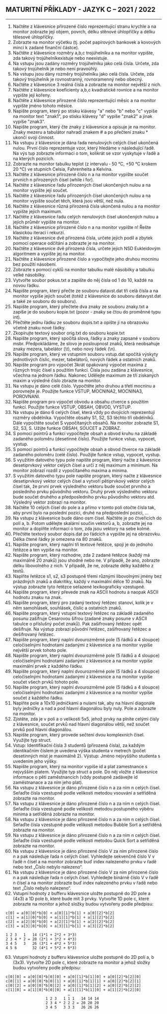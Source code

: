 ## MATURITNÍ PŘÍKLADY \- JAZYK C – 2021 / 2022
---
1. Načtěte z klávesnice přirozené číslo reprezentující stranu krychle a na monitor zobrazte její objem, povrch, délku stěnové úhlopříčky a délku tělesové úhlopříčky&period;
2. Zobrazte na monitor výčetku (tj&period; počet papírových bankovek a kovových mincí k zadané finanční částce)&period;
3. Načtěte z klávesnice rozměry a,b,c trojúhelníku a na monitor vypište, zda takový trojúhelníkexistuje nebo neexistuje&period;
4. Na vstupu jsou zadány rozměry trojúhelníku jako celá čísla&period; Určete, zda takový trojúhelník je nebo není pravoúhlý&period;
5. Na vstupu jsou dány rozměry trojúhelníku jako celá čísla&period; Určete, zda takový trojúhelník je rovnostranný, rovnoramenný nebo obecný&period;
6. Načtěte z klávesnice 3 reálná čísla a zobrazte na monitor největší z nich&period;
7. Načtěte z klávesnice koeficienty a,b,c kvadratické rovnice a na monitor vypište její kořeny&period;
8. Načtěte z klávesnice přirozené číslo reprezentující měsíc a na monitor vypište jméno tohoto měsíce&period;
9. Napište program, který po stisku klávesy &quot;a&quot; nebo &quot;b&quot; nebo &quot;c&quot; vypíše na monitor text &quot;znak1&quot;, po stisku klávesy &quot;d&quot; vypíše &quot;znak2&quot; a jinak vypíše &quot;znak3&quot;&period;
10. Napište program, který čte znaky z klávesnice a opisuje je na monitor&period; Znaky mezeru a tabulátor nahradí znakem &#35; a po přečtení znaku &ast; ukončí svoji činnost&period;
11. Na vstupu z klávesnice je dána řada nenulových celých čísel ukončená nulou&period; První číslo reprezentuje vzor, který hledáme v následující řadě&period; Na výs tup zobrazte informaci o tom, kolikrát se vzor vyskytuje v řadě a na kterých pozicích&period;
12. Zobrazte na monitor tabulku teplot (z intervalu &hyphen; 50 °C, +50 °C krokem 20 °C) ve stupních Celsia, Fahrenheita a Kelvina&period;
13. Načtěte z klávesnice přirozené číslo n a na monitor vypište součet prvních n přirozených čísel (while i for)&period;
14. Načtěte z klávesnice řadu přirozených čísel ukončených nulou a na monitor vypište její součet&period;
15. Načtěte z klávesnice řadu přirozených čísel ukončených nulou a na monitor vypište součet těch, která jsou větší, než nula&period;
16. Načtěte z klávesnice různá přirozená čísla ukončená nulou a na monitor vypište jejich maximum&period;
17. Načtěte z klávesnice řadu celých nenulových čísel ukončených nulou a jejich průměr vypište na monitor&period;
18. Načtěte z klávesnice přirozené číslo n a na monitor vypište n! Řešte klasickou iterací i rekurzí&period;
19. Načtěte z klávesnice dvě přirozená čísla, určete jejich podíl a zbytek pomocí operace odčítání a zobrazte je na monitor&period;
20. Načtěte z klávesnice dvě přirozená čísla, určete jejich NSD Eukleidovým algoritmem a vypište jej na monitor&period;
21. Načtěte z klávesnice přirozené číslo a vypočítejte jeho druhou mocninu bez použití násobení&period;
22. Zobrazte s pomocí cyklů na monitor tabulku malé násobilky a tabulku velké násobilky&period;
23. Vytvořte soubor pokus&period;txt a zapište do něj čísla od 1 do 10, každé na novou řádku&period;
24. Napište program, který přečte ze souboru datavst&period;dat tři celá čísla a na monitor vypíše jejich součet (totéž z klávesnice do souboru datavyst&period;dat a také ze souboru do souboru)&period;
25. Napište program, který přečtete dva znaky ze souboru znaky&period;txt a zapíše je do souboru kopie&period;txt (pozor &hyphen; znaky se čtou do proměnné typu int)&period;
26. Přečtěte jednu řádku ze souboru dopis&period;txt a opište ji na obrazovku včetně znaku nové řádky&period;
27. Zkopírujte textový soubor orig&period;txt do souboru kopie&period;txt
28. Napište program, který spočítá slova, řádky a znaky zapsané v souboru msbr&period; Předpokládáme, že slovo je posloupnost znaků, která neobsahuje znaky mezera, tabelátor (&bsol;t), nebo nový řádek (&bsol;n)&period;
29. Napište program, který ve vstupním souboru vstup&period;dat spočítá výskyty jednotlivých číslic, mezer, tabelátorů, nových řádek a ostatních znaků&period;
30. Napište program pro výpočet 3krát opakovaný výpočet maxima z různých trojic čísel s použitím funkcí&period; Čísla jsou zadána z klávesnice, včechna na jednom řádku&period; Nakonec Udělejte maximum ze tří získaných maxim a výsledné číslo zbrazte na monitor&period;
31. Na vstupu je dáno celé číslo&period; Vypočtěte jeho druhou a třetí mocninu a porovnejte je&period; Použijte funkce VSTUP, MOCNINA2, MOCNINA3, POROVNANI&period;
32. Napište program pro výpočet obvodu a obsahu ctverce s použitím funkcí&period; Použijte funkce VSTUP, OBSAH, OBVOD, VYSTUP&period;
33. Na vstupu je dáno 6 celých čísel, která vždy po dvojicích reprezentují rozměry obdélníka&period; Vypočtěte obsahy S1, S2, S3 těchto tří obdélníků. Dále vypočtěte součet S  vypočítaných obsahů&period; Na monitor zobrazte S1, S2, S3, S&period; Užijte funkce OBSAH, SOUCET a ZOBRAZ&period;
34. S pomocí pointrů a funkcí vypočítejte obsah a obvod kruhu na základě zadaného poloměru (desetinné číslo)&period; Použijte funkce vstup, vypocet, vystup&period;
35. S pomocí pointrů a funkcí vypočítejte obsah a obvod čtverce na základě zadaného poloměru (celé číslo)&period; Použijte funkce vstup, vypocet, vystup&period;
36. S využitím datového typu pole napište program, který načte z kávesnice desetiprvkový vektor celých čísel a určí z něj maximum a minimum&period; Na monitor zobrazí rozdíl z vypočítaného maxima a minima&period;
37. S využitím datového typu pole napište program, který načte z klávesnice desetiprvkový vektor celých čísel a vytvoří pětiprvkový vektor celých čísel tak, že první prvek výsledného vektoru bude součet prvního a posledního prvku původního vektoru&period; Druhý prvek výsledného vektoru bude součet druhého a předposledního prvku původního vektoru atd&period; Výsledný vektor zobrazí na monitor&period;
38. Načtěte 10 celých čísel do pole a a přímo v tomto poli otočte čísla tak, aby první bylo na poslední pozici, druhé na předposlední pozici, …
39. Na vstupu z klávesnice bude dáno osm čísel&period; Načtěte je po čtveřicích do polí a, b&period; Potom udělejte skalární součin vektorů a, b, zobrazte jej na monitor a doplňte informací o tom, zda jsou vektory na sebe kolmé&period;
40. Přečtěte textový soubor dopis&period;dat po řádcích a vypište jej na obrazovku&period; Délka čtené řádky je omezena na 80 znaků&period;
41. Napište program, který naplní tři textové řetězce, spojí je do jednoho řetězce a ten vypíše na monitor&period;
42. Napište program, který rozhodne, zda 2 zadané řetězce (každý má maximálně 20 znaků) jsou shodné nebo ne&period; V případě, že ano, zobrazte délku libovolného z nich&period; V případě, že ne, zobrazte délky každého z textů&period;
43. Naplňte řetězce s1, s2, s3 postupně třemi různými libovolnými jmény bez prázdných znaků a diakritiky, každý v maximální délce 10 znaků&period; Na výstup zobrazte tyto řetězce seřazené lexikograficky vzestupně&period;
44. Napište program, který převede znak na ASCII hodnotu a naopak ASCII hodnotu znaku na znak&period;
45. Napište program, který pro zadaný textový řetězec stanoví, kolik je v něm samohlásek, souhlásek, číslic a ostatních znaků&period;
46. Napište program, který vstupní textový řetězec na základě zadaného posunu zašifruje Cesarovou šifrou (zadané znaky posune v ASCII tabulce o příslušný počet znaků)&period; Pak zašifrovaný řetězec opět dešifruje&period; Na výstup zobrazí původní řetězec, zašifrovaný řetězec a dešifrovaný řetězec&period;
47. Napište program, který naplní dvourozměrné pole (5 řádků a 4 sloupce) celočíselnými hodnotami zadanými z klávesnice a na monitor vypíše největší prvek tohoto pole&period;
48. Napište program, který naplní dvourozměrné pole (5 řádků a 4 sloupce) celočíselnými hodnotami zadanými z klávesnice a na monitor vypíše maximální prvek z každého řádku&period;
49. Napište program, který naplní dvourozměrné pole (5 řádků a 4 sloupce) celočíselnými hodnotami zadanými z klávesnice a na monitor vypíše součet všech prvků tohoto pole&period;
50. Napište program, který naplní dvourozměrné pole (5 řádků a 4 sloupce) celočíselnými hodnotami zadanými z klávesnice a na monitor vypíše součet z každého řádku&period;
51. Naplňte pole a 10x10 jedničkami a nulami tak, aby na hlavní diagonále byly jedničky a nad a pod hlavní diagonálou byly nuly&period; Pole a zobrazte na monitor&period;
52. Zjistěte, zda je v poli a o velikosti 5x5, jehož prvky na plníte celými čísly z klávesnice, součet prvků nad hlavní diagonálou větší, než součet prvků pod hlavní diagonálou&period;
53. Napište program, který provede sečtení dvou komplexních čísel&period; Využijte typ struct&period;
54. Vstup: Identifikační čísla 3 studentů (přirozená čísla), za každým identikačním číslem je uvedena výška studenta v metrech (počet desetinných míst je maximálně 2)&period; Výstup: Jméno nejvyššího studenta s uvedením jeho výšky&period;
55. Napište program, který na monitor vypíše id a plat zamestnance s nejvyšším platem&period; Využijte typ struct a pole&period; Do něj vložte z klávesnice informace o pěti zaměstnancích (vždy postupně zadávejte id zaměstnanace a za ním jeho plat)&period;
56. Na vstupu z klávesnice je dáno přirozené číslo n a za ním n celých čísel&period; Seřaďte čísla vzestupně podle velikosti metodou vsouvání a setříděná zobrazte na monitor&period;
57. Na vstupu z klávesnice je dáno přirozené číslo n a za ním n celých čísel&period; Seřaďte čísla vzestupně podle velikosti metodou postupného výběru minima a setříděná zobrazte na monitor&period;
58. Na vstupu z klávesnice je dáno přirozené číslo n a za ním n celých čísel&period; Seřaďte čísla vzestupně podle velikosti metodou Bubble Sort a setříděná zobrazte na monitor&period;
59. Na vstupu z klávesnice je dáno přirozené číslo n a za ním n celých čísel&period; Seřaďte čísla vzestupně podle velikosti metodou Quick Sort a setříděná zobrazte na monitor&period;
60. Na vstupu z klávesnice je dáno přirozené číslo V za ním přirozené číslo n a pak následuje řada n celých čísel&period; Vyhledejte sekvenčně číslo V v řadě n čísel a na monitor zobrazte buď index nalezeného prvku v řadě nebo text „Číslo nebylo nalezeno“&period;
61. Na vstupu z klávesnice je dáno přirozené číslo V za ním přirozené číslo n a pak následuje řada n celých čísel&period; Vyhledejte binárně číslo V v řadě n čísel a na monitor zobrazte buď index nalezeného prvku v řadě nebo text „Číslo nebylo nalezeno“&period;
62. Vstupní hodnoty z bufferu klávesnice uložte postupně do 2D pole a (4x3) a 1D pole b, které bude mít 3 prvky&period; Vytvořte 1D pole c, které zobrazte na monitor a jehož složky budou vytvořeny podle předpisu:

```
c[0] = a[0][0]*b[0] + a[0][1]*b[1] + a[0][2]*b[2]
c[1] = a[1][0]*b[0] + a[1][1]*b[1] + a[1][2]*b[2]
c[2] = a[2][0]*b[0] + a[2][1]*b[1] + a[2][2]*b[2]
c[3] = a[3][0]*b[0] + a[3][1]*b[1] + a[3][2]*b[2]

1 2 3   1   14 (1*1 + 2*2 + 3*3)
2 3 4 * 2 = 20 (2*1 + 3*2 + 4*3)
3 4 5   3   26 (3*1 + 4*2 + 5*3)
4 5 6       32 (4*1 + 5*2 + 6*3) 
```

63. Vstupní hodnoty z bufferu klávesnice uložte postupně do 2D polí a, b (3x3). Vytvořte 2D pole c, které zobrazte na monitor a jehož složky budou vytvořeny podle předpisu:
```
c[0][0] = a[0][0]*b[0][0] + a[0][1]*b[1][0] + a[0][2]*b[2][0]
c[0][1] = a[0][0]*b[0][1] + a[0][1]*b[1][1] + a[0][2]*b[2][1]
c[0][2] = a[0][0]*b[0][2] + a[0][1]*b[1][2] + a[0][2]*b[2][2]
c[1][0] = a[1][0]*b[0][0] + a[1][1]*b[1][0] + a[1][2]*b[2][0]
                            …
                  1 2 3   1 1 1   14 14 14
                  2 3 4 * 2 2 2 = 20 20 20
                  3 4 5   3 3 3   26 26 26
```